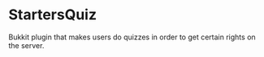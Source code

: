 StartersQuiz
============

Bukkit plugin that makes users do quizzes in order to get certain rights on the server.
